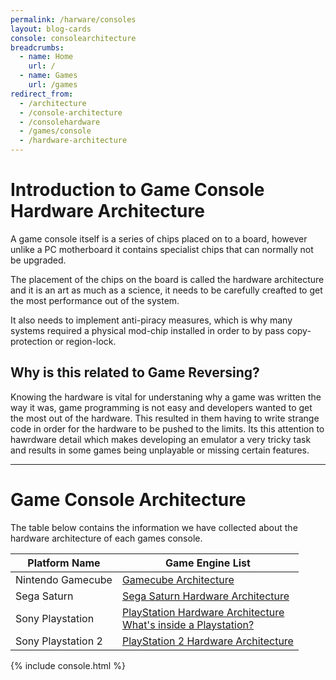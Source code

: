 ```yaml
---
permalink: /harware/consoles
layout: blog-cards
console: consolearchitecture
breadcrumbs:
  - name: Home
    url: /
  - name: Games
    url: /games
redirect_from:
  - /architecture
  - /console-architecture
  - /consolehardware
  - /games/console
  - /hardware-architecture
---
```

<h1>Introduction to Game Console Hardware Architecture </h1>
A game console itself is a series of chips placed on to a board, however unlike a PC motherboard it contains specialist chips that can normally not be upgraded.

The placement of the chips on the board is called the hardware architecture and it is an art as much as a science, it needs to be carefully creafted to get the most performance out of the system.

It also needs to implement anti-piracy measures, which is why many systems required a physical mod-chip installed in order to by pass copy-protection or region-lock.

## Why is this related to Game Reversing?
Knowing the hardware is vital for understaning why a game was written the way it was, game programming is not easy and developers wanted to get the most out of the hardware.
This resulted in them having to write strange code in order for the hardware to be pushed to the limits.
Its this attention to hawrdware detail which makes developing an emulator a very tricky task and results in some games being unplayable or missing certain features.

---
# Game Console Architecture 
The table below contains the information we have collected about the hardware architecture of each games console.

Platform Name | Game Engine List
---|---
Nintendo Gamecube | [Gamecube Architecture](https://www.retroreversing.com/gamecube-architecture)
Sega Saturn | [Sega Saturn Hardware Architecture](https://www.retroreversing.com/saturn-architecture)
Sony Playstation | [PlayStation Hardware Architecture](https://www.retroreversing.com/playStation-architecture) <br /> [What's inside a Playstation?](https://www.retroreversing.com/inside-playstation)
Sony Playstation 2 | [PlayStation 2 Hardware Architecture](https://www.retroreversing.com/playStation-2-architecture)

<div>
{% include console.html %}
</div>
